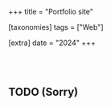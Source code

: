 +++
title = "Portfolio site"

[taxonomies]
tags = ["Web"]

[extra]
date = "2024"
+++

<br><br>

## TODO (Sorry)
